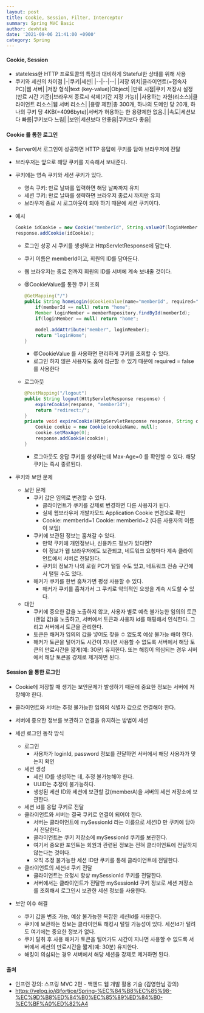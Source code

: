 ```yaml
---
layout: post
title: Cookie, Session, Filter, Interceptor
summary: Spring MVC Basic
author: devhtak
date: '2021-09-06 21:41:00 +0900'
category: Spring
---
```


#### Cookie, Session

- stateless한 HTTP 프로토콜의 특징과 대비하게 Stateful한 상태를 위해 사용
- 쿠키와 세션의 차이점
  |-|쿠키|세션|
  |--|--|--|
  |저장 위치|클라이언트(=접속자 PC)|웹 서버|
  |저장 형식|text (key-value)|Object|
  |만료 시점|쿠키 저장시 설정(만료 시간 기준)|브라우저 종료시 삭제(기간 지정 가능)|
  |사용하는 자원(리소스)|클라이언트 리소스|웹 서버 리소스|
  |용량 제한|총 300개, 하나의 도메인 당 20개, 하나의 쿠키 당 4KB(=4096byte)|서버가 허용하는 한 용량제한 없음.|
  |속도|세션보다 빠름|쿠키보다 느림|
  |보안|세션보다 안좋음|쿠키보다 좋음|

#### Cookie 를 통한 로그인

- Server에서 로그인이 성공하면 HTTP 응답에 쿠키를 담아 브라우저에 전달
- 브라우저는 앞으로 해당 쿠키를 지속해서 보내준다.
- 쿠키에는 영속 쿠키와 세션 쿠키가 있다.
  - 영속 쿠키: 만료 날짜를 입력하면 해당 날짜까지 유지
  - 세션 쿠키: 만료 날짜를 생략하면 브라우저 종료시 까지만 유지
  - 브라우저 종료 시 로그아웃이 되야 하기 때문에 세션 쿠키이다.
  
- 예시
  ```java
  Cookie idCookie = new Cookie("memberId", String.valueOf(loginMember.getId());
  response.addCookie(idCookie);
  ```
  - 로그인 성공 시 쿠키를 생성하고 HttpServletResponse에 담는다.
  - 쿠키 이름은 memberId이고, 회원의 ID를 담아둔다.
  - 웹 브라우저는 종료 전까지 회원의 ID를 서버에 계속 보내줄 것이다.
  
  - @CookieValue를 통한 쿠키 조회
    ```java
    @GetMapping("/")
    public String homeLogin(@CookieValue(name="memberId", required="false", Long memberId, Model model) {
        if(memberId == null) return "home";
        Member loginMember = memberRepository.findById(memberId);
        if(loginMember == null) return "home";
        
        model.addAttribute("member", loginMember);
        return "loginHome";
    }
    ```
    - @CookieValue 를 사용하면 편리하게 쿠키를 조회할 수 있다.
    - 로그인 하지 않은 사용자도 홈에 접근할 수 있기 때문에 required = false 를 사용한다
    
  - 로그아웃
    ```java
    @PostMapping("/logout")
    public String logout(HttpServletResponse response) {
        expireCookie(response, "memberId");
        return "redirect:/";
    }
    private void expireCookie(HttpServletResponse response, String cookieName) {
        Cookie cookie = new Cookie(cookieName, null);
        cookie.setMaxAge(0);
        response.addCookie(cookie);
    }
    ```
    - 로그아웃도 응답 쿠키를 생성하는데 Max-Age=0 를 확인할 수 있다. 해당 쿠키는 즉시 종료된다.

- 쿠키와 보안 문제
  - 보안 문제
    - 쿠키 값은 임의로 변경할 수 있다.
      - 클라이언트가 쿠키를 강제로 변경하면 다른 사용자가 된다.
      - 실제 웹브라우저 개발자모드 Application Cookie 변경으로 확인
      - Cookie: memberId=1 Cookie: memberId=2 (다른 사용자의 이름이 보임)
    - 쿠키에 보관된 정보는 훔쳐갈 수 있다.
      - 만약 쿠키에 개인정보나, 신용카드 정보가 있다면?
      - 이 정보가 웹 브라우저에도 보관되고, 네트워크 요청마다 계속 클라이언트에서 서버로 전달된다.
      - 쿠키의 정보가 나의 로컬 PC가 털릴 수도 있고, 네트워크 전송 구간에서 털릴 수도 있다.
    - 해커가 쿠키를 한번 훔쳐가면 평생 사용할 수 있다.
      - 해커가 쿠키를 훔쳐가서 그 쿠키로 악의적인 요청을 계속 시도할 수 있다.
  - 대안
    - 쿠키에 중요한 값을 노출하지 않고, 사용자 별로 예측 불가능한 임의의 토큰(랜덤 값)을 노출하고, 서버에서 토큰과 사용자 id를 매핑해서 인식한다. 그리고 서버에서 토큰을 관리한다.
    - 토큰은 해커가 임의의 값을 넣어도 찾을 수 없도록 예상 불가능 해야 한다.
    - 해커가 토큰을 털어가도 시간이 지나면 사용할 수 없도록 서버에서 해당 토큰의 만료시간을 짧게(예: 30분) 유지한다. 또는 해킹이 의심되는 경우 서버에서 해당 토큰을 강제로 제거하면 된다.

#### Session 을 통한 로그인

- Cookie에 저장할 때 생기는 보안문제가 발생하기 때문에 중요한 정보는 서버에 저장해야 한다.
- 클라이언트와 서버는 추정 불가능한 임의의 식별자 값으로 연결해야 한다.
- 서버에 중요한 정보를 보관하고 연결을 유지하는 방법이 세션

- 세션 로그인 동작 방식
  - 로그인
    - 사용자가 loginId, password 정보를 전달하면 서버에서 해당 사용자가 맞는지 확인
  - 세션 생성
    - 세션 ID를 생성하는 데, 추정 불가능해야 한다.
    - UUID는 추정이 불가능하다.
    - 생성된 세션 ID와 세션에 보관할 값(memberA)을 서버의 세션 저장소에 보관한다.
  - 세션 id를 응답 쿠키로 전달
  - 클라이언트와 서버는 결국 쿠키로 연결이 되어야 한다.
    - 서버는 클라이언트에 mySessionId 라는 이름으로 세션ID 만 쿠키에 담아서 전달한다.
    - 클라이언트는 쿠키 저장소에 mySessionId 쿠키를 보관한다.
    - 여기서 중요한 포인트는 회원과 관련된 정보는 전혀 클라이언트에 전달하지 않는다는 것이다.
    - 오직 추정 불가능한 세션 ID만 쿠키를 통해 클라이언트에 전달한다.
  - 클라이언트의 세션id 쿠키 전달
    - 클라이언트는 요청시 항상 mySessionId 쿠키를 전달한다.
    - 서버에서는 클라이언트가 전달한 mySessionId 쿠키 정보로 세션 저장소를 조회해서 로그인시 보관한 세션 정보를 사용한다.

- 보안 이슈 해결
  - 쿠키 값을 변조 가능, 예상 불가능한 복잡한 세션Id를 사용한다.
  - 쿠키에 보관하는 정보는 클라이언트 해킹시 털릴 가능성이 있다. 세션Id가 털려도 여기에는 중요한 정보가 없다.
  - 쿠키 탈취 후 사용 해커가 토큰을 털어가도 시간이 지나면 사용할 수 없도록 서버에서 세션의 만료시간을 짧게(예: 30분) 유지한다.
  - 해킹이 의심되는 경우 서버에서 해당 세션을 강제로 제거하면 된다.


#### 출처

- 인프런 강의: 스프링 MVC 2편 - 백엔드 웹 개발 활용 기술 (김영한님 강의)
- https://velog.io/@fortice/Spring-%EC%84%B8%EC%85%98-%EC%9D%B8%ED%84%B0%EC%85%89%ED%84%B0-%EC%BF%A0%ED%82%A4

